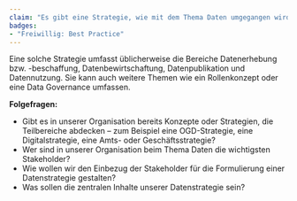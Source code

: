 ```yaml
---
claim: "Es gibt eine Strategie, wie mit dem Thema Daten umgegangen wird."
badges:
- "Freiwillig: Best Practice"
---
```


Eine solche Strategie umfasst üblicherweise die Bereiche Datenerhebung bzw. -beschaffung, Datenbewirtschaftung, Datenpublikation und Datennutzung. Sie kann auch weitere Themen wie ein Rollenkonzept oder eine Data Governance umfassen.

**Folgefragen:**

* Gibt es in unserer Organisation bereits Konzepte oder Strategien, die Teilbereiche abdecken – zum Beispiel eine OGD-Strategie, eine Digitalstrategie, eine Amts- oder Geschäftsstrategie?
* Wer sind in unserer Organisation beim Thema Daten die wichtigsten Stakeholder?
* Wie wollen wir den Einbezug der Stakeholder für die Formulierung einer Datenstrategie gestalten?
* Was sollen die zentralen Inhalte unserer Datenstrategie sein?
